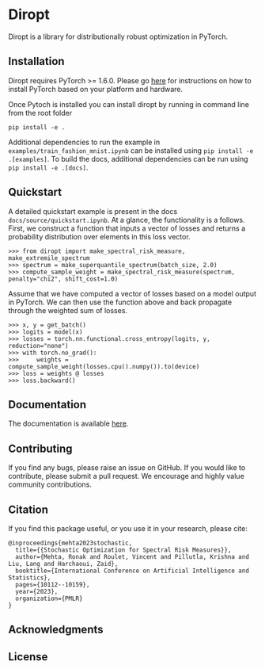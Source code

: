 # Diropt

Diropt is a library for distributionally robust optimization in PyTorch.

## Installation

Diropt requires PyTorch >= 1.6.0. Please go [here](https://pytorch.org/) for instructions 
on how to install PyTorch based on your platform and hardware.

Once Pytoch is installed you can install diropt by running in command line from the
root folder

```pip install -e .```

Additional dependencies to run the example in `examples/train_fashion_mnist.ipynb` can be installed using `pip install -e .[examples]`. To build the docs, additional dependencies can be run using `pip install -e .[docs]`.

## Quickstart

A detailed quickstart example is present in the docs `docs/source/quickstart.ipynb`. At a glance, the functionality is a follows. First, we construct a function that inputs a vector of losses and returns a probability distribution over elements in this loss vector.
```
>>> from diropt import make_spectral_risk_measure, make_extremile_spectrum
>>> spectrum = make_superquantile_spectrum(batch_size, 2.0)
>>> compute_sample_weight = make_spectral_risk_measure(spectrum, penalty="chi2", shift_cost=1.0)
```
Assume that we have computed a vector of losses based on a model output in PyTorch. We can then use the function above and back propagate through the weighted sum of losses.
```
>>> x, y = get_batch()
>>> logits = model(x)
>>> losses = torch.nn.functional.cross_entropy(logits, y, reduction="none")
>>> with torch.no_grad():
>>>     weights = compute_sample_weight(losses.cpu().numpy()).to(device)
>>> loss = weights @ losses
>>> loss.backward()
```

## Documentation

The documentation is available [here](https://ronakdm.github.io/drtorch/).

## Contributing

If you find any bugs, please raise an issue on GitHub.
If you would like to contribute, please submit a pull request.
We encourage and highly value community contributions.

## Citation

If you find this package useful, or you use it in your research, please cite:

    @inproceedings{mehta2023stochastic,
      title={{Stochastic Optimization for Spectral Risk Measures}},
      author={Mehta, Ronak and Roulet, Vincent and Pillutla, Krishna and Liu, Lang and Harchaoui, Zaid},
      booktitle={International Conference on Artificial Intelligence and Statistics},
      pages={10112--10159},
      year={2023},
      organization={PMLR}
    }

## Acknowledgments

## License




